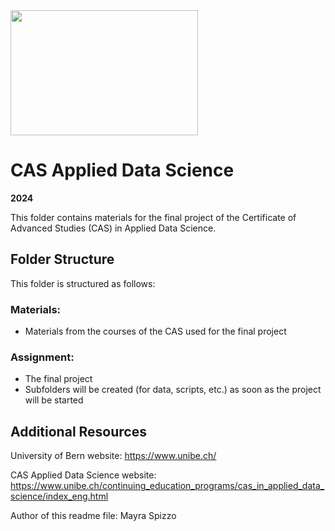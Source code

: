<img src="https://www.unibe.ch/unibe/portal/content/e977779/e987247/e987248/leftcol987250/keryvisualADS_784_eng.png" width="300" height="200">

# CAS Applied Data Science
**2024**

This folder contains materials for the final project of the Certificate of Advanced Studies (CAS) in Applied Data Science.

## Folder Structure

This folder is structured as follows:

### Materials:
*  Materials from the courses of the CAS used for the final project

### Assignment: 
* The final project
* Subfolders will be created (for data, scripts, etc.) as soon as the project will be started 
  
## Additional Resources
University of Bern website: https://www.unibe.ch/

CAS Applied Data Science website: https://www.unibe.ch/continuing_education_programs/cas_in_applied_data_science/index_eng.html

    
Author of this readme file: Mayra Spizzo     
